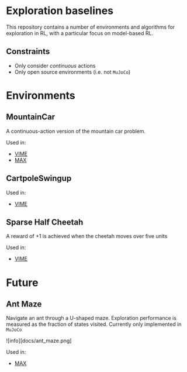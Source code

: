 # Exploration baselines

This repository contains a number of environments and algorithms for exploration in RL, with a particular focus on model-based RL. 

## Constraints

- Only consider *continuous* actions
- Only open source environments (i.e. not `MuJoCo`)

# Environments

## MountainCar

A continuous-action version of the mountain car problem.


Used in:

- [VIME](https://arxiv.org/abs/1605.09674)
- [MAX](https://arxiv.org/abs/1810.12162)

## CartpoleSwingup

Used in:

- [VIME](https://arxiv.org/abs/1605.09674)

## Sparse Half Cheetah

A reward of +1 is achieved when the cheetah moves over five units

Used in:

- [VIME](https://arxiv.org/abs/1605.09674)


# Future

## Ant Maze

Navigate an ant through a U-shaped maze. Exploration performance is measured as the fraction of states visited. Currently only implemented in `MuJoCo` 

![info][docs/ant_maze.png]

Used in:
- [MAX](https://arxiv.org/abs/1810.12162)